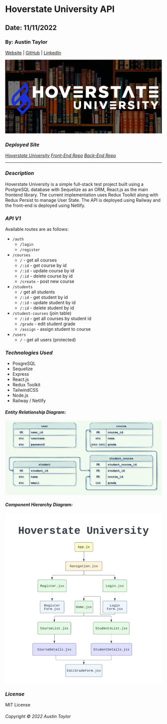 # Hoverstate University API

## Date: 11/11/2022

### By: Austin Taylor

[Website](https://wwww.austinrt.io) | [GitHub](https://github.com/austin-rt) | [LinkedIn](https://www.linkedin.com/in/austinrt/)

![Hoverstate University Banner](./images/png/hoverstate_university_readme_banner.png)

### **_Deployed Site_**

_[Hoverstate University](https://hoverstate-university.netlify.app/)_
_[Front-End Repo](https://github.com/austin-rt/hoverstate-universit)_
_[Back-End Repo](https://github.com/austin-rt/hoverstate-university-api)_

---

### **_Description_**

Hoverstate University is a simple full-stack test project built using a PostgreSQL database with Sequelize as an ORM, React.js as the main frontend library. The current implementation uses Redux Toolkit along with Redux Persist to manage User State. The API is deployed using Railway and the front-end is deployed using Netlify.

### **_API V1_**

Available routes are as follows:

- `/auth`
  - `/login`
  - `/register`
- `/courses`
  - `/` - get all courses
  - `/:id` - get course by id
  - `/:id` - update course by id
  - `/:id` - delete course by id
  - `/create` - post new course
- `/students`
  - `/` get all students
  - `/:id` - get student by id
  - `/:id` - update student by id
  - `/:id` - delete student by id
- `/student-courses` (join table)
  - `/:id` - get all courses by student id
  - `/grade` - edit student grade
  - `/assign` - assign student to course
- `/users`
  - `/` - get all users (protected)

### **_Technologies Used_**

- PosgreSQL
- Sequelize
- Express
- React.js
- Redux Toolkit
- TailwindCSS
- Node.js
- Railway / Netlify

#### **_Entity Relationship Diagram:_**

![Entity Relationship Diagram](./images/png/hoverstate_university_erd.png 'Entity Relationship Diagram')

#### **_Component Hierarchy Diagram:_**

![Component Hierarchy Diagram](./images/png/hoverstate_university_CHD.png 'Component Hierarchy Diagram')

### **_License_**

MIT License

###### Copyright &copy; 2022 Austin Taylor
